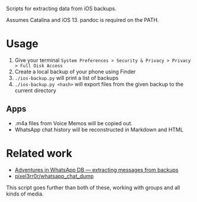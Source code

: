 
Scripts for extracting data from iOS backups.

Assumes Catalina and iOS 13. pandoc is required on the PATH.

# Usage

1. Give your terminal `System Preferences > Security & Privacy > Privacy > Full Disk Access`
1. Create a local backup of your phone using Finder
1. `./ios-backup.py` will print a list of backups
1. `./ios-backup.py <hash>` will export files from the given backup to the current directory

## Apps

- .m4a files from Voice Memos will be copied out.
- WhatsApp chat history will be reconstructed in Markdown and HTML

# Related work

- [Adventures in WhatsApp DB — extracting messages from backups](https://medium.com/@1522933668924/extracting-whatsapp-messages-from-backups-with-code-examples-49186de94ab4)
- [pixel3rr0r/whatsapp_chat_dump](https://github.com/pixel3rr0r/whatsapp_chat_dump)

This script goes further than both of these, working with groups and all kinds of media.

